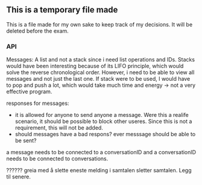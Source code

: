 ## This is a temporary file made
This is a file made for my own sake to keep track of my decisions. 
It will be deleted before the exam. 

### API
Messages: A list and not a stack since i need list operations and IDs. Stacks would have been interesting because of its LIFO principle, which would solve the reverse chronological order. However, i need to be able to view all messages and not just the last one. If stack were to be used, I would have to pop and push a lot, which would take much time and energy -> not a very effective program.

responses for messages:
- it is allowed for anyone to send anyone a message. Were this a realife scenario, it should be possible to block other useres. Since this is not a requirement, this will not be added. 
- should messages have a bad respons? ever messsage should be able to be sent?

a message needs to be connected to a conversationID and a conversationID needs to be connected to conversations. 


?????? greia med å slette eneste melding i samtalen sletter samtalen. Legg til senere. 